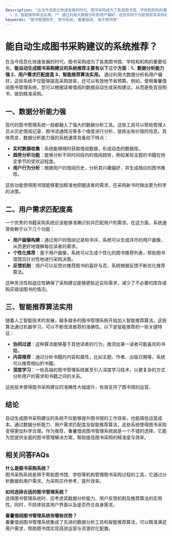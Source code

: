 ```yaml
---
description: "在当今信息化快速发展的时代，图书采购成为了各类图书馆、学校和机构的重要任务。**能自动生成图书采购建议的系统推荐主要有以下三个方面：1、数据分析能力强 2、用户需求匹配度高\
  \ 3、智能推荐算法实用。** 通过利用大数据分析和用户偏好，这些系统不仅能够提高采购效率，还可以有效地节省预算。例如，使用番薯借阅图书管理系统，您可以根据读者借阅的数据自动生成采购建议，从而避免盲目购书，做到精准采购。"
keywords: "图书管理软件, 借书系统, 番薯借阅, 电子图书馆"
---
```

# 能自动生成图书采购建议的系统推荐？

在当今信息化快速发展的时代，图书采购成为了各类图书馆、学校和机构的重要任务。**能自动生成图书采购建议的系统推荐主要有以下三个方面：1、数据分析能力强 2、用户需求匹配度高 3、智能推荐算法实用。** 通过利用大数据分析和用户偏好，这些系统不仅能够提高采购效率，还可以有效地节省预算。例如，使用番薯借阅图书管理系统，您可以根据读者借阅的数据自动生成采购建议，从而避免盲目购书，做到精准采购。

## 一、数据分析能力强

现代的图书管理系统一般都融入了强大的数据分析工具。这些工具可以帮助管理人员从历史借阅记录、图书流通情况等多个维度进行分析，提炼出有价值的信息。具体而言，数据分析能力强的系统通常具备如下特点：

- **实时数据收集**：系统能够随时获取借阅数据，形成动态的数据库。
- **趋势分析功能**：能够分析不同时间段内的借阅趋势，例如某些主题的书籍在特定季节的受欢迎程度。
- **用户行为分析**：根据用户的借阅历史，分析其兴趣偏好，并生成相应的图书推荐。

这些功能使得图书馆能够更加精准地把握读者的需求，在采购新书时做出更为科学的决策。

## 二、用户需求匹配度高

一个优秀的书籍采购系统应该能够准确识别并匹配用户的需求。在这方面，系统通常依赖于以下几个功能：

- **用户画像构建**：通过用户的借阅记录和书评，系统可以生成详尽的用户画像，从而更好地理解每位读者的需求。
- **个性化推荐**：基于用户画像，系统可以生成个性化的图书推荐列表，帮助图书馆馆员针对性地进行采购决策。
- **反馈机制**：用户可以反馈对推荐图书的喜好与否，系统根据反馈不断优化推荐算法。

这种灵活性和适应性确保了采购建议能够更贴近实际需求，减少了不必要的库存或购买错误图书的情况。

## 三、智能推荐算法实用

随着人工智能技术的发展，越多越多的图书管理系统开始加入智能推荐算法。这些算法通过机器学习，可以不断改进推荐的准确性。以下是智能推荐的一些关键特征：

- **协同过滤**：这种算法能够基于其他读者的行为，推测出某一读者可能喜欢的书籍。
- **内容推荐**：通过分析书籍的内容和属性，比如主题、作者、出版日期等，系统可以推荐相似的书籍。
- **深度学习**：一些高端的图书管理系统甚至引入深度学习技术，以更复杂的方式分析用户的需求和书籍之间的关系。

这些技术使得图书采购建议的准确性大幅提升，有效支持了图书馆的运营。

## 结论

自动生成图书采购建议的系统不仅能够提升图书馆的工作效率，也能降低运营成本。通过数据分析能力、用户需求匹配度及智能推荐算法，这些系统使得图书采购变得更加科学合理。作为推荐，番薯借阅图书管理系统就是一个不错的选择，它能为您提供全面的图书管理解决方案，帮助提高图书采购的精准度与效率。

## 相关问答FAQs

**什么是图书采购系统？**  
图书采购系统是用于帮助图书馆、学校等机构管理图书采购过程的工具，它通过分析数据和用户需求，为采购买作参考，提升效率。

**如何选择合适的图书管理系统？**  
选择图书管理系统时，应考虑其数据分析能力、用户反馈机制及推荐算法的实用性。同时，不妨体验其用户界面以及是否符合自身需求。

**番薯借阅图书管理系统有哪些优势？**  
番薯借阅图书管理系统集成了先进的数据分析工具和智能推荐算法，可以精准满足用户需求，帮助图书馆实现高效运营与资源优化配置。
